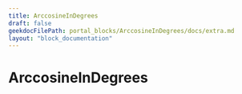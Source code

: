 ```yaml
---
title: ArccosineInDegrees
draft: false
geekdocFilePath: portal_blocks/ArccosineInDegrees/docs/extra.md
layout: "block_documentation"
---
```

# ArccosineInDegrees